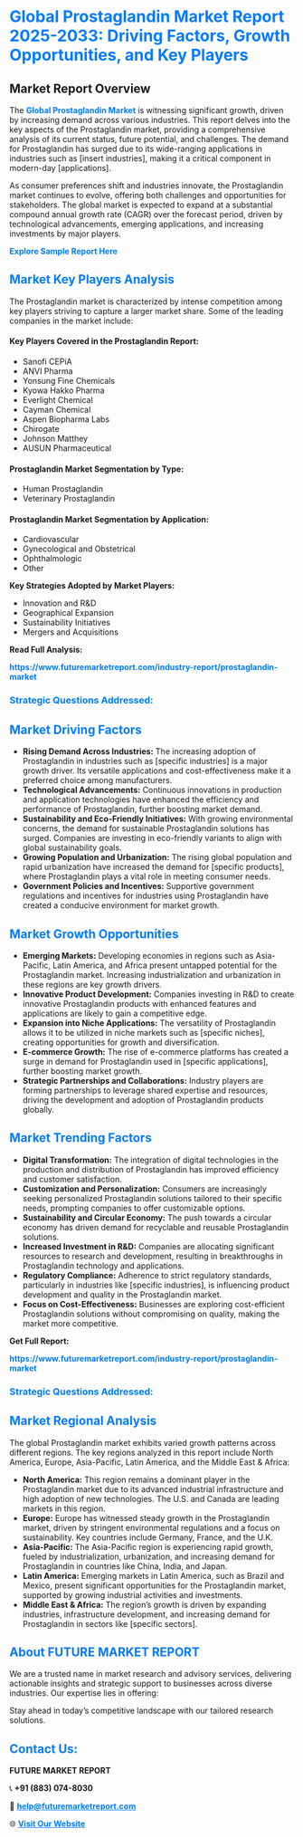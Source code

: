 <h1 style="color: #007BFF;">Global Prostaglandin Market Report 2025-2033: Driving Factors, Growth Opportunities, and Key Players</h1>

<section id="overview">
<h2>Market Report Overview</h2>
<p>The <a href="https://www.futuremarketreport.com/industry-report/prostaglandin-market" style="color: #007BFF; text-decoration: none;"><strong>Global Prostaglandin Market</strong></a> is witnessing significant growth, driven by increasing demand across various industries. This report delves into the key aspects of the Prostaglandin market, providing a comprehensive analysis of its current status, future potential, and challenges. The demand for Prostaglandin has surged due to its wide-ranging applications in industries such as [insert industries], making it a critical component in modern-day [applications].</p>
<p>As consumer preferences shift and industries innovate, the Prostaglandin market continues to evolve, offering both challenges and opportunities for stakeholders. The global market is expected to expand at a substantial compound annual growth rate (CAGR) over the forecast period, driven by technological advancements, emerging applications, and increasing investments by major players.</p>
</section>

<section id="overview">
<p><a href="https://www.futuremarketreport.com/request-sample/reportId=80111" style="color: #007BFF; text-decoration: none;"><strong>Explore Sample Report Here</strong></a></p>
</section>

<section id="key-players">
<h2 style="color: #007BFF;">Market Key Players Analysis</h2>
<p>The Prostaglandin market is characterized by intense competition among key players striving to capture a larger market share. Some of the leading companies in the market include:</p>
<h4>Key Players Covered in the Prostaglandin Report:</h4>
<ul><li>Sanofi CEPiA</li><li>ANVI Pharma</li><li>Yonsung Fine Chemicals</li><li>Kyowa Hakko Pharma</li><li>Everlight Chemical</li><li>Cayman Chemical</li><li>Aspen Biopharma Labs</li><li>Chirogate</li><li>Johnson Matthey</li><li>AUSUN Pharmaceutical</li></ul>
<h4>Prostaglandin Market Segmentation by Type:</h4>
<ul><li>Human Prostaglandin</li><li>Veterinary Prostaglandin</li></ul>

<h4>Prostaglandin Market Segmentation by Application:</h4>
<ul><li>Cardiovascular</li><li>Gynecological and Obstetrical</li><li>Ophthalmologic</li><li>Other</li></ul>
<p><strong>Key Strategies Adopted by Market Players:</strong></p>
<ul>
<li>Innovation and R&D</li>
<li>Geographical Expansion</li>
<li>Sustainability Initiatives</li>
<li>Mergers and Acquisitions</li>
</ul>
</section>

<section>
<p><strong>Read Full Analysis: </strong></p><a href="https://www.futuremarketreport.com/industry-report/prostaglandin-market" style="color: #007BFF; text-decoration: none;"><strong>https://www.futuremarketreport.com/industry-report/prostaglandin-market</strong></a>
<h3 style="color: #007BFF;">Strategic Questions Addressed:</h3>
</section>

<section id="driving-factors">
<h2 style="color: #007BFF;">Market Driving Factors</h2>
<ul>
<li><strong>Rising Demand Across Industries:</strong> The increasing adoption of Prostaglandin in industries such as [specific industries] is a major growth driver. Its versatile applications and cost-effectiveness make it a preferred choice among manufacturers.</li>
<li><strong>Technological Advancements:</strong> Continuous innovations in production and application technologies have enhanced the efficiency and performance of Prostaglandin, further boosting market demand.</li>
<li><strong>Sustainability and Eco-Friendly Initiatives:</strong> With growing environmental concerns, the demand for sustainable Prostaglandin solutions has surged. Companies are investing in eco-friendly variants to align with global sustainability goals.</li>
<li><strong>Growing Population and Urbanization:</strong> The rising global population and rapid urbanization have increased the demand for [specific products], where Prostaglandin plays a vital role in meeting consumer needs.</li>
<li><strong>Government Policies and Incentives:</strong> Supportive government regulations and incentives for industries using Prostaglandin have created a conducive environment for market growth.</li>
</ul>
</section>

<section id="growth-opportunities">
<h2 style="color: #007BFF;">Market Growth Opportunities</h2>
<ul>
<li><strong>Emerging Markets:</strong> Developing economies in regions such as Asia-Pacific, Latin America, and Africa present untapped potential for the Prostaglandin market. Increasing industrialization and urbanization in these regions are key growth drivers.</li>
<li><strong>Innovative Product Development:</strong> Companies investing in R&D to create innovative Prostaglandin products with enhanced features and applications are likely to gain a competitive edge.</li>
<li><strong>Expansion into Niche Applications:</strong> The versatility of Prostaglandin allows it to be utilized in niche markets such as [specific niches], creating opportunities for growth and diversification.</li>
<li><strong>E-commerce Growth:</strong> The rise of e-commerce platforms has created a surge in demand for Prostaglandin used in [specific applications], further boosting market growth.</li>
<li><strong>Strategic Partnerships and Collaborations:</strong> Industry players are forming partnerships to leverage shared expertise and resources, driving the development and adoption of Prostaglandin products globally.</li>
</ul>
</section>

<section id="trending-factors">
<h2 style="color: #007BFF;">Market Trending Factors</h2>
<ul>
<li><strong>Digital Transformation:</strong> The integration of digital technologies in the production and distribution of Prostaglandin has improved efficiency and customer satisfaction.</li>
<li><strong>Customization and Personalization:</strong> Consumers are increasingly seeking personalized Prostaglandin solutions tailored to their specific needs, prompting companies to offer customizable options.</li>
<li><strong>Sustainability and Circular Economy:</strong> The push towards a circular economy has driven demand for recyclable and reusable Prostaglandin solutions.</li>
<li><strong>Increased Investment in R&D:</strong> Companies are allocating significant resources to research and development, resulting in breakthroughs in Prostaglandin technology and applications.</li>
<li><strong>Regulatory Compliance:</strong> Adherence to strict regulatory standards, particularly in industries like [specific industries], is influencing product development and quality in the Prostaglandin market.</li>
<li><strong>Focus on Cost-Effectiveness:</strong> Businesses are exploring cost-efficient Prostaglandin solutions without compromising on quality, making the market more competitive.</li>
</ul>
</section>

<section>
<p><strong>Get Full Report: </strong></p><a href="https://www.futuremarketreport.com/industry-report/prostaglandin-market" style="color: #007BFF; text-decoration: none;"><strong>https://www.futuremarketreport.com/industry-report/prostaglandin-market</strong></a>
<h3 style="color: #007BFF;">Strategic Questions Addressed:</h3>
</section>


<section id="regional-analysis">
<h2 style="color: #007BFF;">Market Regional Analysis</h2>
<p>The global Prostaglandin market exhibits varied growth patterns across different regions. The key regions analyzed in this report include North America, Europe, Asia-Pacific, Latin America, and the Middle East & Africa:</p>
<ul>
<li><strong>North America:</strong> This region remains a dominant player in the Prostaglandin market due to its advanced industrial infrastructure and high adoption of new technologies. The U.S. and Canada are leading markets in this region.</li>
<li><strong>Europe:</strong> Europe has witnessed steady growth in the Prostaglandin market, driven by stringent environmental regulations and a focus on sustainability. Key countries include Germany, France, and the U.K.</li>
<li><strong>Asia-Pacific:</strong> The Asia-Pacific region is experiencing rapid growth, fueled by industrialization, urbanization, and increasing demand for Prostaglandin in countries like China, India, and Japan.</li>
<li><strong>Latin America:</strong> Emerging markets in Latin America, such as Brazil and Mexico, present significant opportunities for the Prostaglandin market, supported by growing industrial activities and investments.</li>
<li><strong>Middle East & Africa:</strong> The region’s growth is driven by expanding industries, infrastructure development, and increasing demand for Prostaglandin in sectors like [specific sectors].</li>
</ul>
</section>

<footer>
<h2 style="color: #007BFF;">About FUTURE MARKET REPORT</h2>
<p>We are a trusted name in market research and advisory services, delivering actionable insights and strategic support to businesses across diverse industries. Our expertise lies in offering:</p>

<p>Stay ahead in today’s competitive landscape with our tailored research solutions.</p>

<h2 style="color: #007BFF;">Contact Us:</h2>
<p><strong>FUTURE MARKET REPORT</strong></p>
<p>📞 <strong>+91 (883) 074-8030</strong></p>
<p>📧 <strong><a href="mailto:help@futuremarketreport.com" style="color: #007BFF;">help@futuremarketreport.com</a></strong></p>
<p>🌐 <strong><a href="https://www.futuremarketreport.com/" style="color: #007BFF;">Visit Our Website</a></strong></p>
</footer>